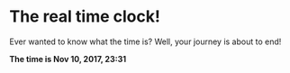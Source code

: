 # The real time clock!

Ever wanted to know what the time is? Well, your journey is about to end!

**The time is Nov 10, 2017, 23:31**